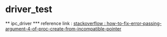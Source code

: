 # driver_test
** ipc_driver
*** reference link : [stackoverflow : how-to-fix-error-passing-argument-4-of-proc-create-from-incompatible-pointer](https://stackoverflow.com/questions/64931555/how-to-fix-error-passing-argument-4-of-proc-create-from-incompatible-pointer)
